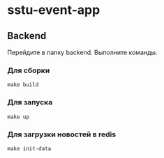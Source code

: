 # sstu-event-app

## Backend
Перейдите в папку backend. Выполните команды.
### Для сборки
```make build```
### Для запуска
```make up```
### Для загрузки новостей в redis
```make init-data```